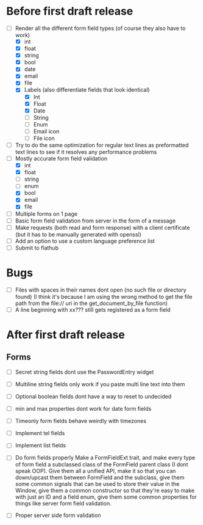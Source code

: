 # Before first draft release
- [ ] Render all the different form field types (of course they also have to work)
    - [X] int
    - [X] float
    - [X] string
    - [X] bool
    - [X] date
    - [X] email
    - [X] file
    - [X] Labels (also differentiate fields that look identical)
        - [X] Int
        - [X] Float
        - [X] Date
        - [ ] String
        - [ ] Enum
        - [ ] Email icon
        - [ ] File icon
- [ ] Try to do the same optimization for regular text lines as preformatted text lines to see if it resolves any performance problems
- [ ] Mostly accurate form field validation
    - [X] int
    - [X] float
    - [ ] string
    - [ ] enum
    - [X] bool
    - [X] email
    - [X] file
- [ ] Multiple forms on 1 page
- [ ] Basic form field validation from server in the form of a message
- [ ] Make requests (both read and form response) with a client certificate (but it has to be manually generated with openssl)
- [ ] Add an option to use a custom language preference list
- [ ] Submit to flathub

# Bugs
- [ ] Files with spaces in their names dont open (no such file or directory found) (I think it's because I am using the wrong method to get the file path from the file:// uri in the get_document_by_file function)
- [ ] A line beginning with xx??? still gets registered as a form field

# After first draft release
## Forms
- [ ] Secret string fields dont use the PasswordEntry widget
- [ ] Multiline string fields only work if you paste multi line text into them
- [ ] Optional boolean fields dont have a way to reset to undecided
- [ ] min and max properties dont work for date form fields
- [ ] Timeonly form fields behave weirdly with timezones
- [ ] Implement tel fields
- [ ] Implement list fields
- [ ] Do form fields properly
    Make a FormFieldExt trait, and make every type of form field a subclassed class of the FormField parent class (I dont speak OOP). Give them all a unified API, make it so that you can down/upcast them between FormField and the subclass, give them some common signals that can be used to store their value in the Window, give them a common constructor so that they're easy to make with just an ID and a field enum, give them some common properties for things like server form field validation.
- [ ] Proper server side form validation

